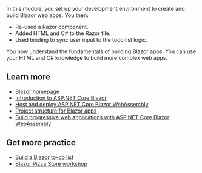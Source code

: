 In this module, you set up your development environment to create and build Blazor web apps. You then:

- Re-used a Razor component.
- Added HTML and C# to the Razor file.
- Used binding to sync user input to the todo list logic.

You now understand the fundamentals of building Blazor apps. You can use your HTML and C# knowledge to build more complex web apps.

## Learn more

- [Blazor homepage](/apps/aspnet/web-apps/blazor)
- [Introduction to ASP.NET Core Blazor](/aspnet/core/blazor/?)
- [Host and deploy ASP.NET Core Blazor WebAssembly](/aspnet/core/host-and-deploy/blazor/webassembly)
- [Project structure for Blazor apps](/dotnet/architecture/blazor-for-web-forms-developers/project-structure)
- [Build progressive web applications with ASP.NET Core Blazor WebAssembly](/aspnet/core/blazor/progressive-web-app)

## Get more practice

- [Build a Blazor to-do list](/aspnet/core/tutorials/build-your-first-blazor-app)
- [Blazor Pizza Store workshop](https://aka.ms/blazorworkshop)

